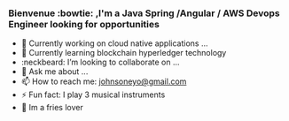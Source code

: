 ###  Bienvenue :bowtie: ,I'm a Java Spring /Angular / AWS Devops Engineer  looking for opportunities  


- 🔭 Currently working on cloud native applications ...
- 🌱 Currently learning blockchain hyperledger technology
- :neckbeard: I’m looking to collaborate on ...
- 💬 Ask me about ...
- 📫 How to reach me: johnsoneyo@gmail.com
- ⚡ Fun fact: I play 3 musical instruments 
- :fries: Im a fries lover
